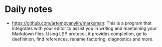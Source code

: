 # Daily notes

- https://github.com/artempyanykh/marksman: This is a program that integrates with your editor to assist you in writing and mantaining your Markdown files.
Using LSP protocol, it provides completion, go to deefinition, find references, rename factoring, diagnostics and more.

